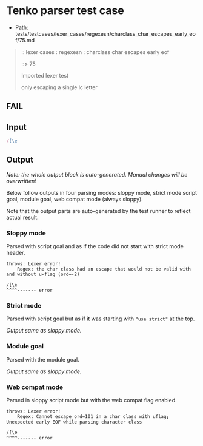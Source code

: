 # Tenko parser test case

- Path: tests/testcases/lexer_cases/regexesn/charclass_char_escapes_early_eof/75.md

> :: lexer cases : regexesn : charclass char escapes early eof
>
> ::> 75
>
> Imported lexer test
>
> only escaping a single lc letter

## FAIL

## Input

`````js
/[\e
`````

## Output

_Note: the whole output block is auto-generated. Manual changes will be overwritten!_

Below follow outputs in four parsing modes: sloppy mode, strict mode script goal, module goal, web compat mode (always sloppy).

Note that the output parts are auto-generated by the test runner to reflect actual result.

### Sloppy mode

Parsed with script goal and as if the code did not start with strict mode header.

`````
throws: Lexer error!
    Regex: the char class had an escape that would not be valid with and without u-flag (ord=-2)

/[\e
^^^^------- error
`````

### Strict mode

Parsed with script goal but as if it was starting with `"use strict"` at the top.

_Output same as sloppy mode._

### Module goal

Parsed with the module goal.

_Output same as sloppy mode._

### Web compat mode

Parsed in sloppy script mode but with the web compat flag enabled.

`````
throws: Lexer error!
    Regex: Cannot escape ord=101 in a char class with uflag; Unexpected early EOF while parsing character class

/[\e
^^^^------- error
`````


